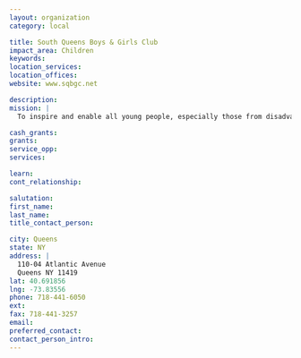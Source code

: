 ```yaml
---
layout: organization
category: local

title: South Queens Boys & Girls Club
impact_area: Children
keywords: 
location_services: 
location_offices: 
website: www.sqbgc.net

description: 
mission: |
  To inspire and enable all young people, especially those from disadvantaged circumstances, to realize their full potential as productive, responsible and caring citizens. 

cash_grants: 
grants: 
service_opp: 
services: 

learn: 
cont_relationship: 

salutation: 
first_name: 
last_name: 
title_contact_person: 

city: Queens
state: NY
address: |
  110-04 Atlantic Avenue  
  Queens NY 11419
lat: 40.691856
lng: -73.83556
phone: 718-441-6050
ext: 
fax: 718-441-3257
email: 
preferred_contact: 
contact_person_intro: 
---
```

